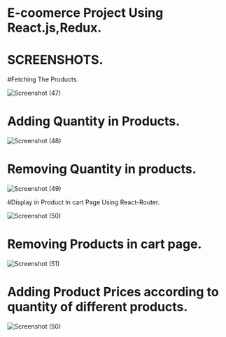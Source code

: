 # E-coomerce Project Using React.js,Redux.

# SCREENSHOTS.

#Fetching The Products.

![Screenshot (47)](https://github.com/Bishal-Behera99/E-Comm-Store/assets/166694162/25841db1-d839-455b-bdd0-5538190826e3)

# Adding Quantity in Products.

![Screenshot (48)](https://github.com/Bishal-Behera99/E-Comm-Store/assets/166694162/17f2d8a3-46d6-48da-8cc1-c90fb29d229a)

# Removing Quantity in products.

![Screenshot (49)](https://github.com/Bishal-Behera99/E-Comm-Store/assets/166694162/24385be0-7f60-44f3-9d25-20546edf1ccf)

#Display in Product In cart Page  Using React-Router.

![Screenshot (50)](https://github.com/Bishal-Behera99/E-Comm-Store/assets/166694162/d874b532-6305-4e72-9045-851e0ae75db7)

# Removing Products in cart page.

![Screenshot (51)](https://github.com/Bishal-Behera99/E-Comm-Store/assets/166694162/631a1cc5-0f05-47ed-b9fe-6e82574a9808)

# Adding Product Prices according to quantity of different products.

![Screenshot (50)](https://github.com/Bishal-Behera99/E-Comm-Store/assets/166694162/fd643d36-226d-4889-8dc5-13b1ed579203)
